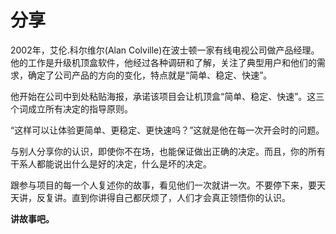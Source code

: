 # 分享

2002年，艾伦.科尔维尔(Alan Colville)在波士顿一家有线电视公司做产品经理。他的工作是升级机顶盒软件，他经过各种调研和了解，关注了典型用户和他们的需求，确定了公司产品的方向的变化，特点就是“简单、稳定、快速”。

他开始在公司中到处粘贴海报，承诺该项目会让机顶盒“简单、稳定、快速”。这三个词成立所有决定的指导原则。

“这样可以让体验更简单、更稳定、更快速吗？”这就是他在每一次开会时的问题。

与别人分享你的认识，即使你不在场，也能保证做出正确的决定。而且，你的所有干系人都能说出什么是好的决定，什么是坏的决定。

跟参与项目的每一个人复述你的故事，看见他们一次就讲一次。不要停下来，要天天讲，反复讲。直到你讲得自己都厌烦了，人们才会真正领悟你的认识。

**讲故事吧。**
